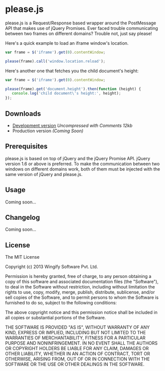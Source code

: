 # please.js 

please.js is a Request/Response based wrapper around the PostMessage API that makes use of jQuery Promises. Ever faced trouble communicating between two frames on different domains? Trouble not, just say please!

Here's a quick example to load an iframe window's location.
```javascript
var frame = $('iframe').get(0).contentWindow;

please(frame).call('window.location.reload');
```


Here's another one that fetches you the child document's height:
```javascript
var frame = $('iframe').get(0).contentWindow;

please(frame).get('document.height').then(function (height) {
   console.log('child document\'s height:', height);
});
```

## Downloads

  * [Development version](https://github.com/wingify/please.js/blob/master/please.js) *Uncompressed with Comments 12kb*
  * Production version *(Coming Soon)*

## Prerequisites

please.js is based on top of jQuery and the jQuery Promise API. jQuery version 1.6 or above is preferred. To make the communication between two windows on different domains work, both of them must be injected with the same version of jQuery and please.js.

## Usage

Coming soon...

## Changelog

Coming soon...

## License

The MIT License

Copyright (c) 2013 Wingify Software Pvt. Ltd.

Permission is hereby granted, free of charge, to any person obtaining a copy of this software and associated documentation files (the "Software"), to deal in the Software without restriction, including without limitation the rights to use, copy, modify, merge, publish, distribute, sublicense, and/or sell copies of the Software, and to permit persons to whom the Software is furnished to do so, subject to the following conditions:

The above copyright notice and this permission notice shall be included in all copies or substantial portions of the Software.

THE SOFTWARE IS PROVIDED "AS IS", WITHOUT WARRANTY OF ANY KIND, EXPRESS OR IMPLIED, INCLUDING BUT NOT LIMITED TO THE WARRANTIES OF MERCHANTABILITY, FITNESS FOR A PARTICULAR PURPOSE AND NONINFRINGEMENT. IN NO EVENT SHALL THE AUTHORS OR COPYRIGHT HOLDERS BE LIABLE FOR ANY CLAIM, DAMAGES OR OTHER LIABILITY, WHETHER IN AN ACTION OF CONTRACT, TORT OR OTHERWISE, ARISING FROM, OUT OF OR IN CONNECTION WITH THE SOFTWARE OR THE USE OR OTHER DEALINGS IN THE SOFTWARE.

